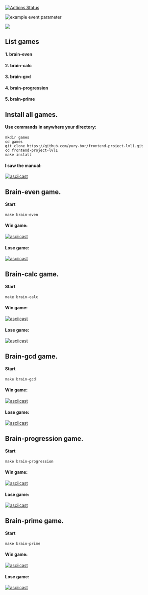 [![Actions Status](https://github.com/yury-bor/frontend-project-lvl1/workflows/hexlet-check/badge.svg)](https://github.com/yury-bor/frontend-project-lvl1/actions)

![example event parameter](https://github.com/yury-bor/frontend-project-lvl1/actions/workflows/linter.yml/badge.svg?event=push)

<a href="https://codeclimate.com/github/codeclimate/codeclimate/maintainability"><img src="https://api.codeclimate.com/v1/badges/a99a88d28ad37a79dbf6/maintainability" /></a>

## List games
#### 1. brain-even
#### 2. brain-calc
#### 3. brain-gcd
#### 4. brain-progression
#### 5. brain-prime

## Install all games.
#### Use commands in anywhere your directory:
```shell script
mkdir games
cd games
git clone https://github.com/yury-bor/frontend-project-lvl1.git
cd frontend-project-lvl1    
make install
```
#### I saw the manual:
[![asciicast](https://asciinema.org/a/Z830AruxaBaPqoS2M5l3DVrcr.svg)](https://asciinema.org/a/Z830AruxaBaPqoS2M5l3DVrcr)


## Brain-even game.
#### Start 
```
make brain-even
```
#### Win game:
[![asciicast](https://asciinema.org/a/68WtKzCRyh7jbrUwO85Yp2G47.svg)](https://asciinema.org/a/68WtKzCRyh7jbrUwO85Yp2G47)
#### Lose game:
[![asciicast](https://asciinema.org/a/wGwiDUa0dYym5UFOPl7u4RAkU.svg)](https://asciinema.org/a/wGwiDUa0dYym5UFOPl7u4RAkU)


## Brain-calc game.
#### Start 
```
make brain-calc
```
#### Win game:
[![asciicast](https://asciinema.org/a/c5ikey4cblDTh3nhCvSWA9f8N.svg)](https://asciinema.org/a/c5ikey4cblDTh3nhCvSWA9f8N)
#### Lose game:
[![asciicast](https://asciinema.org/a/wdsfF6YRX7oe5ZJOoyTE9fRB7.svg)](https://asciinema.org/a/wdsfF6YRX7oe5ZJOoyTE9fRB7)


## Brain-gcd game.
#### Start 
```
make brain-gcd
```
#### Win game:
[![asciicast](https://asciinema.org/a/m2GfPETDhkMgI3L7DulOTeMXf.svg)](https://asciinema.org/a/m2GfPETDhkMgI3L7DulOTeMXf)
#### Lose game:
[![asciicast](https://asciinema.org/a/EV33gNKZVstE8OEe6PtoGvsJ4.svg)](https://asciinema.org/a/EV33gNKZVstE8OEe6PtoGvsJ4)


## Brain-progression game.
#### Start 
```
make brain-progression
```
#### Win game:
[![asciicast](https://asciinema.org/a/TdH9sEtxzx3OiMpp2IhlYnUtu.svg)](https://asciinema.org/a/TdH9sEtxzx3OiMpp2IhlYnUtu)
#### Lose game:
[![asciicast](https://asciinema.org/a/Z1t6YfaLQvOq1QpXzEmGKuxeu.svg)](https://asciinema.org/a/Z1t6YfaLQvOq1QpXzEmGKuxeu)


## Brain-prime game.
#### Start 
```
make brain-prime
```
#### Win game:
[![asciicast](https://asciinema.org/a/twSFvZ1IxLPgkEVL7iZ8wqJYh.svg)](https://asciinema.org/a/twSFvZ1IxLPgkEVL7iZ8wqJYh)
#### Lose game:
[![asciicast](https://asciinema.org/a/hOmg8qVmzCR8u1whzfoHpdl1O.svg)](https://asciinema.org/a/hOmg8qVmzCR8u1whzfoHpdl1O)
